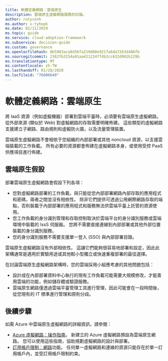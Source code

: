 ```yaml
---
title: 軟體定義網路：雲端原生
description: 雲端原生虛擬網路服務的討論。
author: rotycenh
ms.author: v-tyhopk
ms.date: 02/11/2019
ms.topic: guide
ms.service: cloud-adoption-framework
ms.subservice: decision-guide
ms.custom: governance
ms.openlocfilehash: 8b5983ace8d56fa219d88e921fa6da7263d486fb
ms.sourcegitcommit: 2362fb3154a91aa421224ffdb2cc632d982b129b
ms.translationtype: MT
ms.contentlocale: zh-TW
ms.lasthandoff: 01/28/2020
ms.locfileid: "76806640"
---
```

# <a name="software-defined-networking-cloud-native"></a>軟體定義網路：雲端原生

將 IaaS 資源（例如虛擬機器）部署到雲端平臺時，必須要有雲端原生虛擬網路。 從外部來源 (類似於 Web) 對虛擬網路的存取需要明確佈建。 這些類型的虛擬網路支援建立子網路、路由規則和虛擬防火牆，以及流量管理裝置。

雲端原生虛擬網路不會相依于您組織的內部部署或其他 noncloud 資源，以支援雲端裝載的工作負載。 所有必要的資源都會佈建在虛擬網路本身，或使用受控 PaaS 供應項目進行佈建。

## <a name="cloud-native-assumptions"></a>雲端原生假設

部署雲端原生虛擬網路會假設下列各項：

- 您對虛擬網路部署的工作負載，與只能從您內部部署網路內部存取的應用程式和密碼，兩者之間並沒有相依性。 除非它們提供可透過公用網際網路存取的端點，否則裝載于內部部署的應用程式和服務無法供雲端平臺上託管的資源使用。
- 您工作負載的身分識別管理和存取控制取決於雲端平台的身分識別服務或雲端環境中裝載的 IssS 伺服器。 您將不需要直接連線到內部部署或其他外部位置裝載的身分識別服務。
- 您的身分識別服務不需要支援單一登入 (SSO) 與內部部署目錄。

雲端原生虛擬網路沒有外部相依性。 這讓它們能夠很容易地部署和設定，因此此架構通常是適用於實驗用途或其他較小型獨立或快速重複部署的最佳選擇。

在討論雲端原生虛擬網路架構時，您的雲端採用小組應考慮的其他問題包括：

- 設計成在內部部署資料中心執行的現有工作負載可能需要大規模修改，才能善用雲端的功能，例如儲存體或驗證服務。
- 雲端原生網路僅透過雲端平臺管理工具進行管理，因此可能會在一段時間後，從您現有的 IT 標準進行管理和原則分歧。

## <a name="next-steps"></a>後續步驟

如需 Azure 中雲端原生虛擬網路的詳細資訊，請參閱：

- [Azure 虛擬網路：操作指南](https://docs.microsoft.com/azure/virtual-network/virtual-network-vnet-plan-design-arm)。 新建立的 Azure 虛擬網路預設為雲端原生網路。 您可以使用這些指南，協助規劃虛擬網路的設計與部署。
- [訂用帳戶限制：網路](https://docs.microsoft.com/azure/azure-subscription-service-limits?toc=/azure/virtual-network/toc.json#networking-limits)功能。 任何單一虛擬網路和連線的資源只能存在於單一訂用帳戶內，並受訂用帳戶限制約束。
